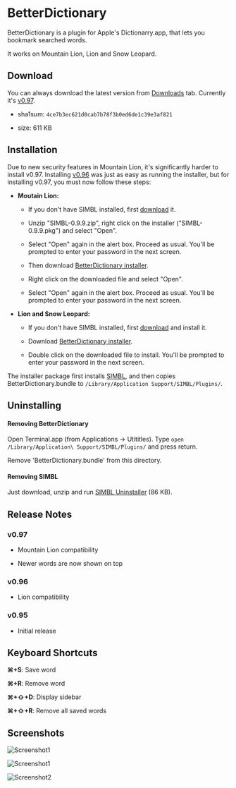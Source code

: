 BetterDictionary
================
BetterDictionary is a plugin for Apple's Dictionarry.app, that lets you bookmark searched words.

It works on Mountain Lion, Lion and Snow Leopard. 


Download
--------
You can always download the latest version from [Downloads](https://github.com/pooriaazimi/BetterDictionary/downloads) tab. Currently it's [v0.97](https://github.com/downloads/pooriaazimi/BetterDictionary/BetterDictionary-0.97.pkg).

  - sha1sum: `4ce7b3ec621d0cab7b78f3b0ed6de1c39e3af821`
  
  - size: 611 KB


Installation
------------

Due to new security features in Mountain Lion, it's significantly harder to install v0.97. Installing [v0.96](https://github.com/downloads/pooriaazimi/BetterDictionary/BetterDictionary-0.96.pkg) was just as easy as running the installer, but for installing v0.97, you must now follow these steps:

- **Moutain Lion:**

  - If you don't have SIMBL installed, first [download](http://www.culater.net/dl/files/SIMBL-0.9.9.zip) it.
  
  - Unzip "SIMBL-0.9.9.zip", right click on the installer ("SIMBL-0.9.9.pkg") and select "Open".
  
  - Select "Open" again in the alert box. Proceed as usual. You'll be prompted to enter your password in the next screen.
  
  - Then download [BetterDictionary installer](https://github.com/downloads/pooriaazimi/BetterDictionary/BetterDictionary-0.97.pkg).
	
  - Right click on the downloaded file and select "Open".
	
  - Select "Open" again in the alert box. Proceed as usual. You'll be prompted to enter your password in the next screen.
	
- **Lion and Snow Leopard:**

  - If you don't have SIMBL installed, first [download](http://www.culater.net/dl/files/SIMBL-0.9.9.zip) and install it.
  
  - Download [BetterDictionary installer](https://github.com/downloads/pooriaazimi/BetterDictionary/BetterDictionary-0.97.pkg).
	
  - Double click on the downloaded file to install. You'll be prompted to enter your password in the next screen.

  

The installer package first installs [SIMBL](http://www.culater.net/software/SIMBL/SIMBL.php), and then copies BetterDictionary.bundle to `/Library/Application Support/SIMBL/Plugins/`.



Uninstalling
------------

#### Removing BetterDictionary

Open Terminal.app (from Applications -> Utititles). Type `open /Library/Application\ Support/SIMBL/Plugins/` and press return.

Remove 'BetterDictionary.bundle' from this directory.

#### Removing SIMBL

Just download, unzip and run [SIMBL Uninstaller](https://raw.github.com/pooriaazimi/BetterDictionary/master/Installers/SIMBL%20Uninstaller.zip) (86 KB). 


Release Notes
-------------

### v0.97

- Mountain Lion compatibility

- Newer words are now shown on top

### v0.96

- Lion compatibility

### v0.95

- Initial release


Keyboard Shortcuts
------------------
**⌘+S**: Save word

**⌘+R**: Remove word

**⌘+⇧+D**: Display sidebar

**⌘+⇧+R**: Remove all saved words


Screenshots
-----------
![Screenshot1](https://github.com/pooriaazimi/BetterDictionary/raw/master/Images/BetterDictionary-MountainLion.png)

![Screenshot1](https://github.com/pooriaazimi/BetterDictionary/raw/master/Images/BetterDictionary-Lion.png)

![Screenshot2](https://github.com/pooriaazimi/BetterDictionary/raw/master/Images/BetterDictionary-SnowLeopard.png)